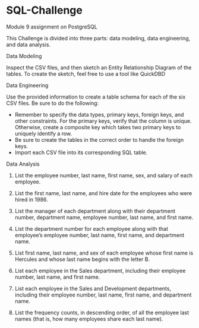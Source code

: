 # SQL-Challenge
Module 9 assignment on PostgreSQL 

This Challenge is divided into three parts: data modeling, data engineering, and data analysis.

Data Modeling

Inspect the CSV files, and then sketch an Entity Relationship Diagram of the tables. To create the sketch, feel free to use a tool like QuickDBD

Data Engineering

Use the provided information to create a table schema for each of the six CSV files. Be sure to do the following:
 - Remember to specify the data types, primary keys, foreign keys, and other constraints.  For the primary keys, verify that the column is unique. Otherwise, create a composite key which takes two primary keys to uniquely identify a row. 
 - Be sure to create the tables in the correct order to handle the foreign keys.
 - Import each CSV file into its corresponding SQL table.

Data Analysis

1. List the employee number, last name, first name, sex, and salary of each employee.

2. List the first name, last name, and hire date for the employees who were hired in 1986.

3. List the manager of each department along with their department number, department name, employee number, last name, and first name.

4. List the department number for each employee along with that employee’s employee number, last name, first name, and department name.

5. List first name, last name, and sex of each employee whose first name is Hercules and whose last name begins with the letter B.

6. List each employee in the Sales department, including their employee number, last name, and first name.

7. List each employee in the Sales and Development departments, including their employee number, last name, first name, and department name.

8. List the frequency counts, in descending order, of all the employee last names (that is, how many employees share each last name).
